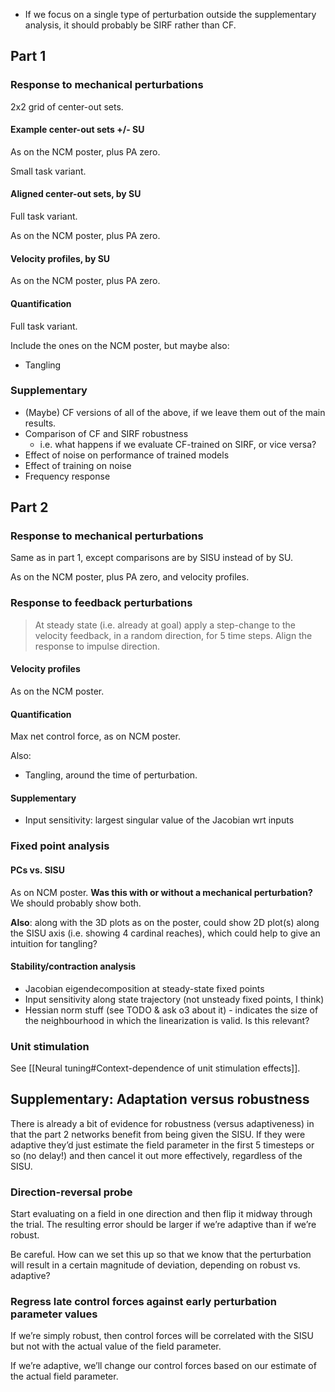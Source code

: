

- If we focus on a single type of perturbation outside the supplementary analysis, it should probably be SIRF rather than CF. 

## Part 1

### Response to mechanical perturbations

2x2 grid of center-out sets. 

#### Example center-out sets +/- SU

As on the NCM poster, plus PA zero. 

Small task variant.

#### Aligned center-out sets, by SU

Full task variant.

As on the NCM poster, plus PA zero.

#### Velocity profiles, by SU

As on the NCM poster, plus PA zero.

#### Quantification

Full task variant. 

Include the ones on the NCM poster, but maybe also:

- Tangling

### Supplementary

- (Maybe) CF versions of all of the above, if we leave them out of the main results. 
- Comparison of CF and SIRF robustness
	- i.e. what happens if we evaluate CF-trained on SIRF, or vice versa?
- Effect of noise on performance of trained models
- Effect of training on noise
- Frequency response 

## Part 2

### Response to mechanical perturbations

Same as in part 1, except comparisons are by SISU instead of by SU.

As on the NCM poster, plus PA zero, and velocity profiles. 

### Response to feedback perturbations

> At steady state (i.e. already at goal) apply a step-change to the velocity feedback, in a random direction, for 5 time steps. Align the response to impulse direction.

#### Velocity profiles

As on the NCM poster. 

#### Quantification

Max net control force, as on NCM poster. 

Also:

- Tangling, around the time of perturbation. 

#### Supplementary

- Input sensitivity: largest singular value of the Jacobian wrt inputs

### Fixed point analysis

#### PCs vs. SISU

As on NCM poster. **Was this with or without a mechanical perturbation?** We should probably show both. 

**Also**: along with the 3D plots as on the poster, could show 2D plot(s) along the SISU axis (i.e. showing 4 cardinal reaches), which could help to give an intuition for tangling?

#### Stability/contraction analysis

- Jacobian eigendecomposition at steady-state fixed points 
- Input sensitivity along state trajectory (not unsteady fixed points, I think)
- Hessian norm stuff (see TODO & ask o3 about it) - indicates the size of the neighbourhood in which the linearization is valid. Is this relevant?

### Unit stimulation

See [[Neural tuning#Context-dependence of unit stimulation effects]].

## Supplementary: Adaptation versus robustness

There is already a bit of evidence for robustness (versus adaptiveness) in that the part 2 networks benefit from being given the SISU. If they were adaptive they’d just estimate the field parameter in the first 5 timesteps or so (no delay!) and then cancel it out more effectively, regardless of the SISU.

### Direction-reversal probe

Start evaluating on a field in one direction and then flip it midway through the trial. The resulting error should be larger if we’re adaptive than if we’re robust. 

Be careful. How can we set this up so that we know that the perturbation will result in a certain magnitude of deviation, depending on robust vs. adaptive?

### Regress late control forces against early perturbation parameter values 

If we’re simply robust, then control forces will be correlated with the SISU but not with the actual value of the field parameter. 

If we’re adaptive, we’ll change our control forces based on our estimate of the actual field parameter.